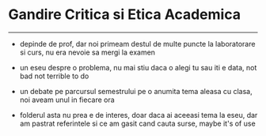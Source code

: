 # Gandire Critica si Etica Academica

---

- depinde de prof, dar noi primeam destul de multe puncte la laboratorare si curs, nu era nevoie sa mergi la examen
- un eseu despre o problema, nu mai stiu daca o alegi tu sau iti e data, not bad not terrible to do
- un debate pe parcursul semestrului pe o anumita tema aleasa cu clasa, noi aveam unul in fiecare ora

- folderul asta nu prea e de interes, doar daca ai aceeasi tema la eseu, dar am pastrat referintele si ce am gasit cand cauta surse, maybe it's of use